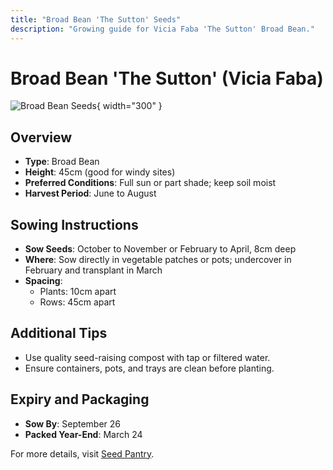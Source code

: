 ```yaml
---
title: "Broad Bean 'The Sutton' Seeds"
description: "Growing guide for Vicia Faba 'The Sutton' Broad Bean."
---
```


# Broad Bean 'The Sutton' (Vicia Faba)

![Broad Bean Seeds](https://www.victoriananursery.co.uk//images/800/sq-broad-bean-the-sutton-003.jpg){ width="300" }

## Overview
- **Type**: Broad Bean
- **Height**: 45cm (good for windy sites)
- **Preferred Conditions**: Full sun or part shade; keep soil moist
- **Harvest Period**: June to August

## Sowing Instructions
- **Sow Seeds**: October to November or February to April, 8cm deep
- **Where**: Sow directly in vegetable patches or pots; undercover in February and transplant in March
- **Spacing**:
  - Plants: 10cm apart
  - Rows: 45cm apart

## Additional Tips
- Use quality seed-raising compost with tap or filtered water.
- Ensure containers, pots, and trays are clean before planting.

## Expiry and Packaging
- **Sow By**: September 26
- **Packed Year-End**: March 24

For more details, visit [Seed Pantry](https://www.seedpantry.co.uk).


